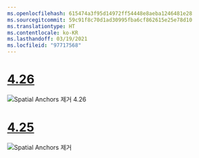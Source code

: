 ```yaml
---
ms.openlocfilehash: 615474a3f95d14972ff54448e8aeba1246481e28
ms.sourcegitcommit: 59c91f8c70d1ad30995fba6cf862615e25e78d10
ms.translationtype: HT
ms.contentlocale: ko-KR
ms.lasthandoff: 03/19/2021
ms.locfileid: "97717568"
---
```

# <a name="426"></a>[4.26](#tab/426)

![Spatial Anchors 제거 4.26](../images/local-spatial-anchors-img-04.png)

# <a name="425"></a>[4.25](#tab/425)

![Spatial Anchors 제거](../images/unreal-spatialanchors-remove.PNG)
